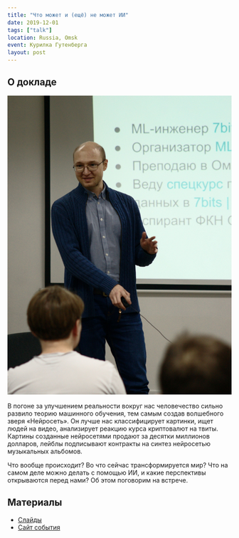 ```yaml
---
title: "Что может и (ещё) не может ИИ"
date: 2019-12-01
tags: ["talk"]
location: Russia, Omsk
event: Курилка Гутенберга
layout: post
---
```


## О докладе

![Фото](/assets/2019-12-01-what-ai-can/image.jpeg)

В погоне за улучшением реальности вокруг нас человечество сильно развило теорию машинного обучения, тем самым создав волшебного зверя «Нейросеть». Он лучше нас классифицирует картинки, ищет людей на видео, анализирует реакцию курса криптовалют на твиты. Картины созданные нейросетями продают за десятки миллионов долларов, лейблы подписывают контракты на синтез нейросетью музыкальных альбомов.

Что вообще происходит? Во что сейчас трансформируется мир? Что на самом деле можно делать с помощью ИИ, и какие перспективы открываются перед нами? Об этом поговорим на встрече.

## Материалы

- [Слайды](https://docs.google.com/presentation/d/e/2PACX-1vTSaAu-e02R-7GLceYcAIuvJ-hHZzY6Fcg3wLjbyXqfLcWm60D6DIOKbRwK8kOpvoj4D9pmpzxSfK_m/pub)
- [Сайт события](https://vk.com/wall-91352124_622)
